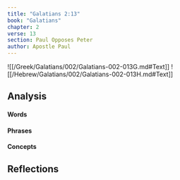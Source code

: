 ```yaml
---
title: "Galatians 2:13"
book: "Galatians"
chapter: 2
verse: 13
section: Paul Opposes Peter
author: Apostle Paul
---
```

![[/Greek/Galatians/002/Galatians-002-013G.md#Text]]
![[/Hebrew/Galatians/002/Galatians-002-013H.md#Text]]

## Analysis

#### Words

#### Phrases

#### Concepts

## Reflections
